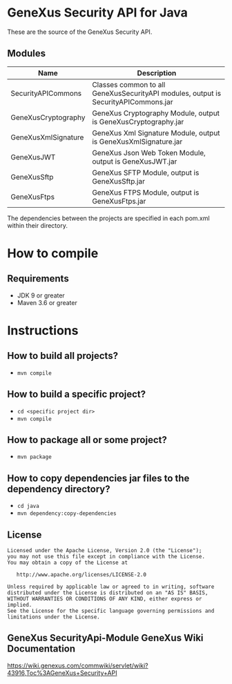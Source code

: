 
# GeneXus Security API for Java

These are the source of the GeneXus Security API.

## Modules

| Name  | Description
|---|---
| SecurityAPICommons | Classes common to all GeneXusSecurityAPI modules, output is SecurityAPICommons.jar
| GeneXusCryptography | GeneXus Cryptography Module, output is GeneXusCryptography.jar
| GeneXusXmlSignature | GeneXus Xml Signature Module, output is GeneXusXmlSignature.jar
| GeneXusJWT | GeneXus Json Web Token Module, output is GeneXusJWT.jar
| GeneXusSftp | GeneXus SFTP Module, output is GeneXusSftp.jar
| GeneXusFtps | GeneXus FTPS Module, output is GeneXusFtps.jar

The dependencies between the projects are specified in each pom.xml within their directory.

# How to compile

## Requirements
- JDK 9 or greater
- Maven 3.6 or greater

# Instructions

## How to build all projects?
- ```mvn compile```

## How to build a specific project?
- ```cd <specific project dir>```
- ```mvn compile```

## How to package all or some project?
- ```mvn package```

## How to copy dependencies jar files to the dependency directory?
- ```cd java```
- ```mvn dependency:copy-dependencies```

  
## License

    Licensed under the Apache License, Version 2.0 (the "License");
    you may not use this file except in compliance with the License.
    You may obtain a copy of the License at

       http://www.apache.org/licenses/LICENSE-2.0

    Unless required by applicable law or agreed to in writing, software
    distributed under the License is distributed on an "AS IS" BASIS,
    WITHOUT WARRANTIES OR CONDITIONS OF ANY KIND, either express or implied.
    See the License for the specific language governing permissions and
    limitations under the License.

## GeneXus SecurityApi-Module GeneXus Wiki Documentation

https://wiki.genexus.com/commwiki/servlet/wiki?43916,Toc%3AGeneXus+Security+API

